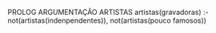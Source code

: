 PROLOG ARGUMENTAÇÃO ARTISTAS
artistas(gravadoras) :- not(artistas(indenpendentes)), not(artistas(pouco famosos))

